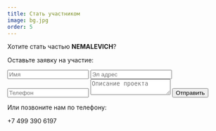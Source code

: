 ```yaml
---
title: Стать участником
image: bg.jpg
order: 5
---
```


Хотите стать частью **NEMALEVICH**?

Оставьте заявку на участие:
<form class="join-form" action="https://formspree.io/a.rudenkoinbox@gmail.com" method="POST">
  <input type="text" name="name" placeholder="Имя" />
  <input type="email" name="_replyto" placeholder="Эл адрес" />
  <input type="phone" name="phone" placeholder="Телефон" />
  <textarea name="description" placeholder="Описание проекта"></textarea>
  <input type="hidden" name="_next" value="http://nemalevich.su" />
  <button type="submit">Отправить</button>
</form>

Или позвоните нам по телефону:

+7 499 390 6197
